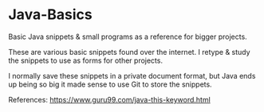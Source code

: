 # Java-Basics
Basic Java snippets &amp; small programs as a reference for bigger projects.

These are various basic snippets found over the internet.  I retype & study the snippets to use as forms for other projects.  

I normally save these snippets in a private document format, but Java ends up being so big it made sense to use Git to store the snippets.

References:
https://www.guru99.com/java-this-keyword.html

